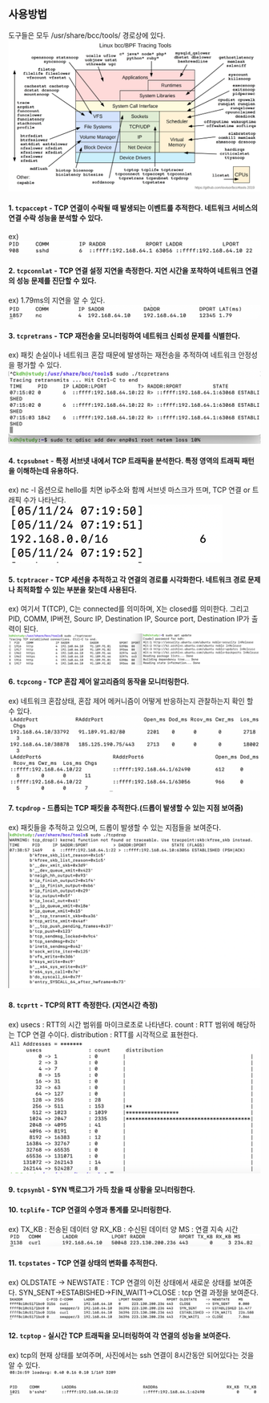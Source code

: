 
## 사용방법
도구들은 모두 /usr/share/bcc/tools/ 경로상에 있다.
![](img/bcc_tracing_tool.png)

#### 1. `tcpaccept` - TCP 연결이 수락될 때 발생되는 이벤트를 추적한다. 네트워크 서비스의 연결 수락 성능을 분석할 수 있다.
   ex)![](img/tcpaccept.png)

#### 2. `tcpconnlat` - TCP 연결 설정 지연을 측정한다. 지연 시간을 포착하여 네트워크 연결의 성능 문제를 진단할 수 있다.
   ex) 1.79ms의 지연을 알 수 있다.![](img/tcpconnlat.png)
   
#### 3. `tcpretrans` - TCP 재전송을 모니터링하여 네트워크 신뢰성 문제를 식별한다. 
   ex) 패킷 손실이나 네트워크 혼잡 때문에 발생하는 재전송을 추적하여 네트워크 안정성을 평가할 수 있다.
   ![](img/tcpretrans.png)
#### 4. `tcpsubnet` - 특정 서브넷 내에서 TCP 트래픽을 분석한다. 특정 영역의 트래픽 패턴을 이해하는데 유용하다.
   ex) nc -l 옵션으로 hello를 치면 ip주소와 함께 서브넷 마스크가 뜨며, TCP 연결 or 트래픽 수가 나타난다.
   ![](img/tcpsubnet.png)
     
#### 5. `tcptracer` - TCP 세션을 추적하고 각 연결의 경로를 시각화한다. 네트워크 경로 문제나 최적화할 수 있는 부분을 찾는데 사용된다.
   ex) 여기서 T(TCP), C는 connected를 의미하며, X는 closed를 의미한다.
   그리고 PID, COMM, IP버전, Sourc IP, Destination IP, Source port, Destination IP가 출력이 된다.
  ![](img/tcptracer.png)
   
#### 6. `tcpcong` - TCP 혼잡 제어 알고리즘의 동작을 모니터링한다. 
   ex) 네트워크 혼잡상태, 혼잡 제어 메커니즘이 어떻게 반응하는지 관찰하는지 확인 할 수 있다.![](img/tcpcong.png)
#### 7. `tcpdrop` - 드롭되는 TCP 패킷을 추적한다.(드롭이 발생할 수 있는 지점 보여줌)
   ex) 패킷들을 추적하고 있으며, 드롭이 발생할 수 있는 지점들을 보여준다.![](img/tcpdrop.png)
#### 8. `tcprtt` - TCP의 RTT 측정한다. (지연시간 측정)
   ex) usecs : RTT의 시간 범위를 마이크로초로 나타낸다.
   count : RTT 범위에 해당하는 TCP 연결 수이다.
   distribution : RTT를 시각적으로 표현한다.
   ![](img/tcprtt.png)
#### 9. `tcpsynbl` - SYN 백로그가 가득 찼을 때 상황을 모니터링한다.
#### 10. `tcplife` - TCP 연결의 수명과 통계를 모니터링한다.
ex) TX_KB : 전송된 데이터 양
	RX_KB : 수신된 데이터 양
    MS : 연결 지속 시간
![](img/tcplife.png)
#### 11. `tcpstates` - TCP 연결 상태의 변화를 추적한다.
ex) OLDSTATE -> NEWSTATE : TCP 연결의 이전 상태에서 새로운 상태를 보여준다.
    SYN_SENT->ESTABISHED->FIN_WAIT1->CLOSE : tcp 연결 과정을 보여준다.
    ![](img/tcpstates.png)
#### 12. `tcptop` - 실시간 TCP 트래픽을 모니터링하여 각 연결의 성능을 보여준다. 
ex) tcp의 현재 상태를 보여주며, 사진에서는 ssh 연결이 8시간동안 되어있다는 것을 알 수 있다.![](img/tcptop.png)
